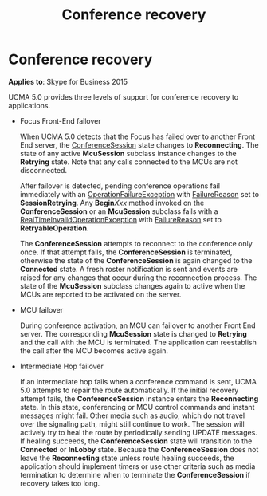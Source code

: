 ﻿---
title: Conference recovery
TOCTitle: Conference recovery
ms:assetid: a857410d-7f32-4850-9815-e0be658781b2
ms:mtpsurl: https://msdn.microsoft.com/library/Dn466073(v=office.16)
ms:contentKeyID: 65240008
ms.date: 07/27/2015
mtps_version: v=office.16
---

# Conference recovery


**Applies to**: Skype for Business 2015

UCMA 5.0 provides three levels of support for conference recovery to applications.

  - Focus Front-End failover
    
    When UCMA 5.0 detects that the Focus has failed over to another Front End server, the [ConferenceSession](https://msdn.microsoft.com/library/hh349315\(v=office.16\)) state changes to **Reconnecting**. The state of any active **McuSession** subclass instance changes to the **Retrying** state. Note that any calls connected to the MCUs are not disconnected.
    
    After failover is detected, pending conference operations fail immediately with an [OperationFailureException](https://msdn.microsoft.com/library/hh161725\(v=office.16\)) with [FailureReason](https://msdn.microsoft.com/library/hh381130\(v=office.16\)) set to **SessionRetrying**. Any **Begin***Xxx* method invoked on the **ConferenceSession** or an **McuSession** subclass fails with a [RealTimeInvalidOperationException](https://msdn.microsoft.com/library/hh349003\(v=office.16\)) with [FailureReason](https://msdn.microsoft.com/library/hh350167\(v=office.16\)) set to **RetryableOperation**.
    
    The **ConferenceSession** attempts to reconnect to the conference only once. If that attempt fails, the **ConferenceSession** is terminated, otherwise the state of the **ConferenceSession** is again changed to the **Connected** state. A fresh roster notification is sent and events are raised for any changes that occur during the reconnection process. The state of the **McuSession** subclass changes again to active when the MCUs are reported to be activated on the server.

  - MCU failover
    
    During conference activation, an MCU can failover to another Front End server. The corresponding **McuSession** state is changed to **Retrying** and the call with the MCU is terminated. The application can reestablish the call after the MCU becomes active again.

  - Intermediate Hop failover
    
    If an intermediate hop fails when a conference command is sent, UCMA 5.0 attempts to repair the route automatically. If the initial recovery attempt fails, the **ConferenceSession** instance enters the **Reconnecting** state. In this state, conferencing or MCU control commands and instant messages might fail. Other media such as audio, which do not travel over the signaling path, might still continue to work. The session will actively try to heal the route by periodically sending UPDATE messages. If healing succeeds, the **ConferenceSession** state will transition to the **Connected** or **InLobby** state. Because the **ConferenceSession** does not leave the **Reconnecting** state unless route healing succeeds, the application should implement timers or use other criteria such as media termination to determine when to terminate the **ConferenceSession** if recovery takes too long.

